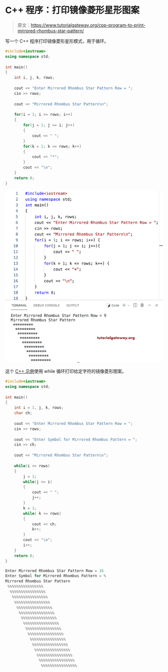 # C++ 程序：打印镜像菱形星形图案

> 原文：<https://www.tutorialgateway.org/cpp-program-to-print-mirrored-rhombus-star-pattern/>

写一个 C++ 程序打印镜像菱形星形模式，用于循环。

```cpp
#include<iostream>
using namespace std;

int main()
{
	int i, j, k, rows;

    cout << "Enter Mirrored Rhombus Star Pattern Row = ";
    cin >> rows;

    cout << "Mirrored Rhombus Star Pattern\n"; 

    for(i = 1; i <= rows; i++)
    {
    	for(j = 1; j <= i; j++)
		{
            cout << " ";
        }
        for(k = 1; k <= rows; k++)
        {
            cout << "*";
        }
        cout << "\n";
    }		
 	return 0;
}
```

![C++ Program to Print Mirrored Rhombus Star Pattern](img/673d6e53cce0e30530b1976db49b8f5f.png)

这个 [C++ 示例](https://www.tutorialgateway.org/cpp-programs/)使用 while 循环打印给定字符的镜像菱形图案。

```cpp
#include<iostream>
using namespace std;

int main()
{
	int i = 1, j, k, rows;
    char ch;

    cout << "Enter Mirrored Rhombus Star Pattern Row = ";
    cin >> rows;

    cout << "Enter Symbol for Mirrored Rhombus Pattern = ";
    cin >> ch;

    cout << "Mirrored Rhombus Star Pattern\n"; 

    while(i <= rows)
    {
        j = 1; 
    	while(j <= i)
		{
            cout << " ";
            j++;
        }
        k = 1;
        while( k <= rows)
        {
            cout << ch;
            k++;
        }
        cout << "\n";
        i++;
    }		
 	return 0;
}
```

```cpp
Enter Mirrored Rhombus Star Pattern Row = 16
Enter Symbol for Mirrored Rhombus Pattern = %
Mirrored Rhombus Star Pattern
 %%%%%%%%%%%%%%%%
  %%%%%%%%%%%%%%%%
   %%%%%%%%%%%%%%%%
    %%%%%%%%%%%%%%%%
     %%%%%%%%%%%%%%%%
      %%%%%%%%%%%%%%%%
       %%%%%%%%%%%%%%%%
        %%%%%%%%%%%%%%%%
         %%%%%%%%%%%%%%%%
          %%%%%%%%%%%%%%%%
           %%%%%%%%%%%%%%%%
            %%%%%%%%%%%%%%%%
             %%%%%%%%%%%%%%%%
              %%%%%%%%%%%%%%%%
               %%%%%%%%%%%%%%%%
                %%%%%%%%%%%%%%%%
```